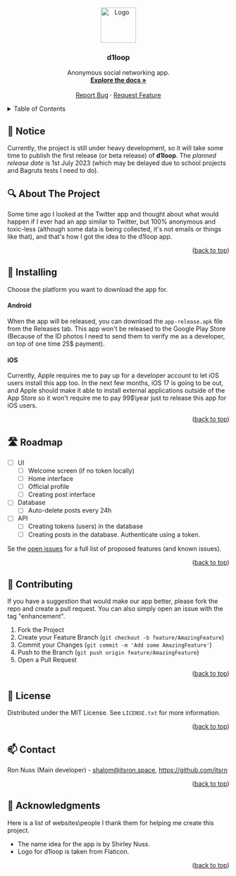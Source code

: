 <a name="readme-top"></a>

<br />
<div align="center">
  <a href="https://github.com/d1loop/app">
    <img src="https://avatars.githubusercontent.com/u/135523178?s=88&v=4" alt="Logo" width="80" height="80">
  </a>

<h3 align="center">d1loop</h3>

  <p align="center">
    Anonymous social networking app.
    <br />
    <a href="https://github.com/d1loop/app"><strong>Explore the docs »</strong></a>
    <br />
    <br />
    <a href="https://github.com/d1loop/app/issues">Report Bug</a>
    ·
    <a href="https://github.com/d1loop/app/issues">Request Feature</a>
  </p>
</div>

<details>
  <summary>Table of Contents</summary>
  <ol>
    <li>
      <a href="#-about-the-project">About The Project</a>
    </li>
    <li>
      <a href="#-installing">Installing</a>
      <ul>
        <li><a href="#android">Android</a></li>
        <li><a href="#ios">iOS</a></li>
      </ul>
    </li>
    <li><a href="#-roadmap">Roadmap</a></li>
    <li><a href="#-contributing">Contributing</a></li>
    <li><a href="#-license">License</a></li>
    <li><a href="#-contact">Contact</a></li>
    <li><a href="#-acknowledgments">Acknowledgments</a></li>
  </ol>
</details>

## 🚨 Notice
Currently, the project is still under heavy development, so it will take some time to publish the first release (or beta release) of **d1loop**. The *planned release date* is 1st July 2023 (which may be delayed due to school projects and Bagruts tests I need to do). 

## 🔍 About The Project
Some time ago I looked at the Twitter app and thought about what would happen if I ever had an app similar to Twitter, but 100% anonymous and toxic-less (although some data is being collected, it's not emails or things like that), and that's how I got the idea to the d1loop app.

<p align="right">(<a href="#readme-top">back to top</a>)</p>

## 📩 Installing
Choose the platform you want to download the app for.

#### Android
When the app will be released, you can download the `app-release.apk` file from the Releases tab. This app won't be released to the Google Play Store (Because of the ID photos I need to send them to verify me as a developer, on top of one time 25$ payment).

#### iOS
Currently, Apple requires me to pay up for a developer account to let iOS users install this app too. In the next few months, iOS 17 is going to be out, and Apple should make it able to install external applications outside of the App Store so it won't require me to pay 99$\year just to release this app for iOS users.

<p align="right">(<a href="#readme-top">back to top</a>)</p>

## 🛣 Roadmap
- [ ] UI
  - [ ] Welcome screen (if no token locally)
  - [ ] Home interface
  - [ ] Official profile
  - [ ] Creating post interface
- [ ] Database
  - [ ] Auto-delete posts every 24h
- [ ] API
  - [ ] Creating tokens (users) in the database
  - [ ] Creating posts in the database. Authenticate using a token.

Se the [open issues](https://github.com/d1loop/app/issues) for a full list of proposed features (and known issues).

<p align="right">(<a href="#readme-top">back to top</a>)</p>

## 🔮 Contributing
If you have a suggestion that would make our app better, please fork the repo and create a pull request. You can also simply open an issue with the tag "enhancement".

1. Fork the Project
2. Create your Feature Branch (`git checkout -b feature/AmazingFeature`)
3. Commit your Changes (`git commit -m 'Add some AmazingFeature'`)
4. Push to the Branch (`git push origin feature/AmazingFeature`)
5. Open a Pull Request

<p align="right">(<a href="#readme-top">back to top</a>)</p>

## 📜 License
Distributed under the MIT License. See `LICENSE.txt` for more information.

<p align="right">(<a href="#readme-top">back to top</a>)</p>

## 📫 Contact
Ron Nuss (Main developer) - [shalom@itsron.space](mailto:shalom@itsron.space), https://github.com/itsrn

<p align="right">(<a href="#readme-top">back to top</a>)</p>

## 🙏 Acknowledgments
Here is a list of websites\people I thank them for helping me create this project.

* The name idea for the app is by Shirley Nuss.
* Logo for d1loop is taken from Flaticon.

<p align="right">(<a href="#readme-top">back to top</a>)</p>
